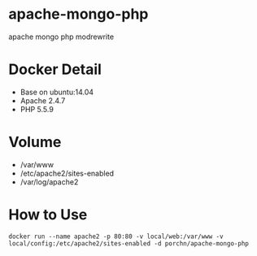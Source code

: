 # apache-mongo-php
apache mongo php modrewrite

# Docker Detail
* Base on ubuntu:14.04
* Apache 2.4.7
* PHP 5.5.9

# Volume
* /var/www
* /etc/apache2/sites-enabled
* /var/log/apache2

# How to Use
```
docker run --name apache2 -p 80:80 -v local/web:/var/www -v local/config:/etc/apache2/sites-enabled -d porchn/apache-mongo-php
```

# 